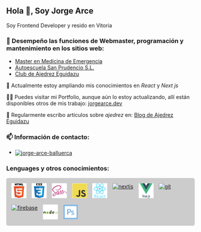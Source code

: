 ## Hola 👋, Soy Jorge Arce</h2>

Soy Frontend Developer y resido en Vitoria

### 🔭 Desempeño las funciones de Webmaster, programación y mantenimiento en los sitios web:
      
- [Master en Medicina de Emergencia](https://www.masteremergencias.com)
- [Autoescuela San Prudencio S.L.](https://www.autoescuelasanprudencio.com)
- [Club de Ajedrez Eguidazu](https://www.ajedrezeguidazu.com)
      
🌱 Actualmente estoy ampliando mis conocimientos en *React* y *Next js*

👨‍💻 Puedes visitar mi Portfolio, aunque aún lo estoy actualizando, allí están disponibles otros de mis trabajo: [jorgearce.dev](https://www.jorgearce.dev)

📝 Regularmente escribo artículos sobre *ajedrez* en: [Blog de Ajedrez Eguidazu](https://www.ajedrezeguidazu.com/blog)


### 📫 Información de contacto:

- <a href="https://linkedin.com/in/jorge-arce-balluerca" target="blank"><img align="center" src="https://raw.githubusercontent.com/rahuldkjain/github-profile-readme-generator/master/src/images/icons/Social/linked-in-alt.svg" alt="jorge-arce-balluerca" height="30" width="40" /></a>

### Lenguages y otros conocimientos:

<div style="display:flex;flex-wrap:wrap; gap:1em;background-color:#ccc; padding:1em;border-radius:5px"> 
      <a href="https://www.w3.org/html/" target="_blank" rel="noreferrer"> 
            <img src="https://raw.githubusercontent.com/devicons/devicon/master/icons/html5/html5-original-wordmark.svg" alt="html5" width="40" height="40"/>
      </a>
      <a href="https://www.w3schools.com/css/" target="_blank" rel="noreferrer">
            <img src="https://raw.githubusercontent.com/devicons/devicon/master/icons/css3/css3-original-wordmark.svg" alt="css3" width="40" height="40"/> 
      </a>
      <a href="https://sass-lang.com" target="_blank" rel="noreferrer"> 
            <img src="https://raw.githubusercontent.com/devicons/devicon/master/icons/sass/sass-original.svg" alt="sass" width="40" height="40"/>
      </a>
      <a href="https://developer.mozilla.org/en-US/docs/Web/JavaScript" target="_blank" rel="noreferrer"> 
            <img src="https://raw.githubusercontent.com/devicons/devicon/master/icons/javascript/javascript-original.svg" alt="javascript" width="40" height="40"/>           </a>
      <a href="https://reactjs.org/" target="_blank" rel="noreferrer"> 
            <img src="https://raw.githubusercontent.com/devicons/devicon/master/icons/react/react-original-wordmark.svg" alt="react" width="40" height="40"/> 
      </a>
      <a href="https://nextjs.org/" target="_blank" rel="noreferrer"> 
            <img src="https://cdn.worldvectorlogo.com/logos/nextjs-2.svg" alt="nextjs" width="40" height="40"/>
      </a>
      <a href="https://vuejs.org/" target="_blank" rel="noreferrer">
            <img src="https://raw.githubusercontent.com/devicons/devicon/master/icons/vuejs/vuejs-original-wordmark.svg" alt="vuejs" width="40" height="40"/>
      </a> 
       <a href="https://git-scm.com/" target="_blank" rel="noreferrer"> 
            <img src="https://www.vectorlogo.zone/logos/git-scm/git-scm-icon.svg" alt="git" width="40" height="40"/>
      </a> 
      <a href="https://firebase.google.com/" target="_blank" rel="noreferrer">
            <img src="https://www.vectorlogo.zone/logos/firebase/firebase-icon.svg" alt="firebase" width="40" height="40"/> 
      </a>
      <a href="https://nodejs.org" target="_blank" rel="noreferrer"> 
            <img src="https://raw.githubusercontent.com/devicons/devicon/master/icons/nodejs/nodejs-original-wordmark.svg" alt="nodejs" width="40" height="40"/> 
      </a>
       <a href="https://www.photoshop.com/en" target="_blank" rel="noreferrer"> 
            <img src="https://raw.githubusercontent.com/devicons/devicon/master/icons/photoshop/photoshop-line.svg" alt="photoshop" width="40" height="40"/> 
      </a>
</div>

